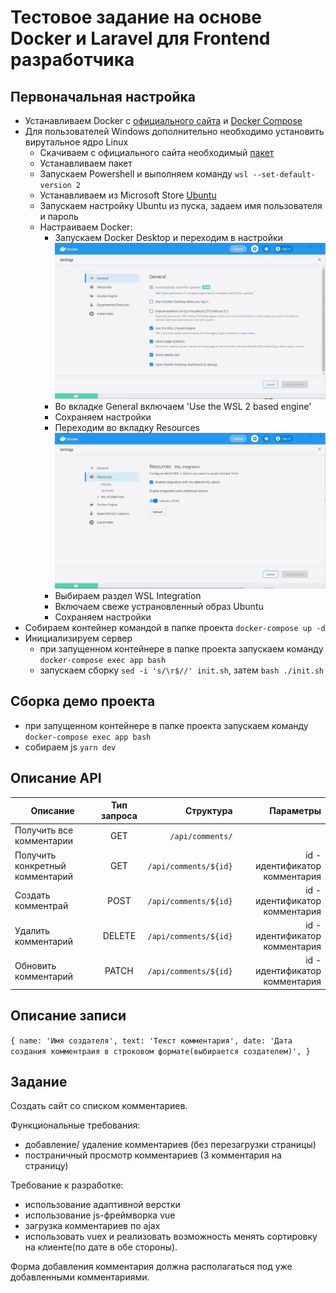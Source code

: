 # Тестовое задание на основе Docker и Laravel для Frontend разработчика

## Первоначальная настройка

-   Устанавливаем Docker c [официального сайта](https://www.docker.com/products/docker-desktop) и [Docker Compose](https://docs.docker.com/compose/install/)
-   Для пользователей Windows дополнительно необходимо установить вирутальное ядро Linux
    -   Скачиваем с официального сайта необходимый [пакет](https://wslstorestorage.blob.core.windows.net/wslblob/wsl_update_x64.msi)
    -   Устанавливаем пакет
    -   Запускаем Powershell и выполняем команду `wsl --set-default-version 2`
    -   Устанавливаем из Microsoft Store [Ubuntu](https://www.microsoft.com/store/apps/9n6svws3rx71)
    -   Запускаем настройку Ubuntu из пуска, задаем имя пользователя и пароль
    -   Настраиваем Docker:
        -   Запускаем Docker Desktop и переходим в настройки ![General](readme-files/general-page.jpg)
        -   Во вкладке General включаем 'Use the WSL 2 based engine'
        -   Сохраняем настройки
        -   Переходим во вкладку Resources ![Resources](readme-files/resources-page.jpg)
        -   Выбираем раздел WSL Integration
        -   Включаем свеже устрановленный образ Ubuntu
        -   Сохраняем настройки
-   Собираем контейнер командой в папке проекта `docker-compose up -d`
-   Инициализируем сервер
    -   при запущенном контейнере в папке проекта запускаем команду `docker-compose exec app bash`
    -   запускаем сборку `sed -i 's/\r$//' init.sh`, затем `bash ./init.sh`

## Сборка демо проекта

-   при запущенном контейнере в папке проекта запускаем команду `docker-compose exec app bash`
-   собираем js `yarn dev`

## Описание API

| Описание                        | Тип запроса |             Структура |                      Параметры |
| ------------------------------- | :---------: | --------------------: | -----------------------------: |
| Получить все комментарии        |     GET     |      `/api/comments/` |                                |
| Получить конкретный комментарий |     GET     | `/api/comments/${id}` | id - идентификатор комментария |
| Создать комментрай              |    POST     | `/api/comments/${id}` | id - идентификатор комментария |
| Удалить комментарий             |   DELETE    | `/api/comments/${id}` | id - идентификатор комментария |
| Обновить комментарий            |    PATCH    | `/api/comments/${id}` | id - идентификатор комментария |

## Описание записи

`{ name: 'Имя создателя', text: 'Текст комментария', date: 'Дата создания комментраия в строковом формате(выбирается создателем)', }`

## Задание

Создать сайт со списком комментариев.

Функциональные требования:

-   добавление/ удаление комментариев (без перезагрузки страницы)
-   постраничный просмотр комментариев (3 комментария на страницу)

Требование к разработке:

-   использование адаптивной верстки
-   использование js-фреймворка vue
-   загрузка комментариев по ajax
-   использовать vuex и реализовать возможность менять сортировку на клиенте(по дате в обе стороны).

Форма добавления комментария должна располагаться под уже добавленными комментариями.
